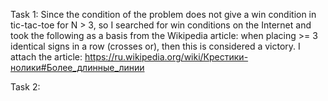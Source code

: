 Task 1:
Since the condition of the problem does not give a win condition in tic-tac-toe for N > 3, so I searched for win conditions on the Internet and took the following as a basis from the Wikipedia article: when placing >= 3 identical signs in a row (crosses or), then this is considered a victory.
I attach the article: https://ru.wikipedia.org/wiki/Крестики-нолики#Более_длинные_линии

Task 2:
